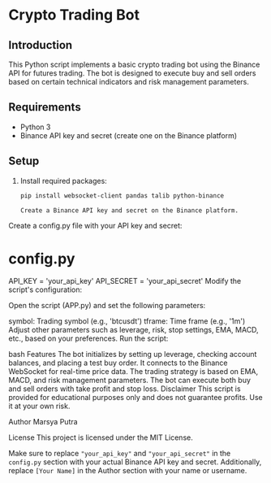 # Crypto Trading Bot

## Introduction

This Python script implements a basic crypto trading bot using the Binance API for futures trading. The bot is designed to execute buy and sell orders based on certain technical indicators and risk management parameters.

## Requirements

- Python 3
- Binance API key and secret (create one on the Binance platform)

## Setup

1. Install required packages:

   ```bash
   pip install websocket-client pandas talib python-binance

   Create a Binance API key and secret on the Binance platform.

Create a config.py file with your API key and secret:


# config.py
API_KEY = 'your_api_key'
API_SECRET = 'your_api_secret'
Modify the script's configuration:

Open the script (APP.py) and set the following parameters:

symbol: Trading symbol (e.g., 'btcusdt')
tframe: Time frame (e.g., '1m')
Adjust other parameters such as leverage, risk, stop settings, EMA, MACD, etc., based on your preferences.
Run the script:

bash
Features
The bot initializes by setting up leverage, checking account balances, and placing a test buy order.
It connects to the Binance WebSocket for real-time price data.
The trading strategy is based on EMA, MACD, and risk management parameters.
The bot can execute both buy and sell orders with take profit and stop loss.
Disclaimer
This script is provided for educational purposes only and does not guarantee profits. Use it at your own risk.

Author
Marsya Putra

License
This project is licensed under the MIT License.


Make sure to replace `"your_api_key"` and `"your_api_secret"` in the `config.py` section with your actual Binance API key and secret. Additionally, replace `[Your Name]` in the Author section with your name or username.

